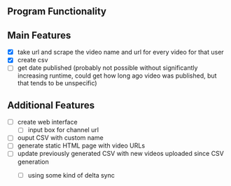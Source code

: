 ## Program Functionality
## Main Features
- [X] take url and scrape the video name and url for every video for that user  
- [X] create csv
- [ ] get date published (probably not possible without significantly increasing runtime, could get how long ago video was published, but that tends to be unspecific)

## Additional Features
- [ ] create web interface
  - [ ] input box for channel url
- [ ] ouput CSV with custom name
- [ ] generate static HTML page with video URLs
- [ ] update previously generated CSV with new videos uploaded since CSV generation
  - [ ] using some kind of delta sync

